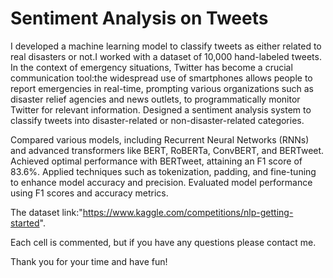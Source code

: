 # Sentiment Analysis on Tweets
I developed a machine learning model to classify tweets as either related to real disasters or not.I worked with a dataset of 10,000 hand-labeled tweets.
In the context of emergency situations, Twitter has become a crucial communication tool:the widespread use of smartphones allows people to report emergencies in real-time, prompting various organizations such as disaster relief agencies and news outlets, to programmatically monitor Twitter for relevant information.
Designed a sentiment analysis system to classify tweets into disaster-related or non-disaster-related categories.

Compared various models, including Recurrent Neural Networks (RNNs) and advanced transformers like BERT, RoBERTa, ConvBERT, and BERTweet. Achieved optimal performance with BERTweet, attaining an F1 score of 83.6%. Applied techniques such as tokenization, padding, and fine-tuning to enhance model accuracy and precision. Evaluated model performance using F1 scores and accuracy metrics.

The dataset link:"https://www.kaggle.com/competitions/nlp-getting-started".

Each cell is commented, but if you have any questions please contact me.

Thank you for your time and have fun!
